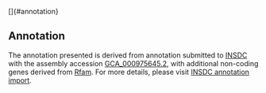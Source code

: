 []{#annotation}

Annotation
----------

The annotation presented is derived from annotation submitted to
[INSDC](http://www.insdc.org) with the assembly accession
[GCA\_000975645.2](http://www.ebi.ac.uk/ena/data/view/GCA_000975645.2),
with additional non-coding genes derived from
[Rfam](http://rfam.xfam.org/). For more details, please visit [INSDC
annotation
import](http://ensemblgenomes.org/info/data/insdc_annotation).
